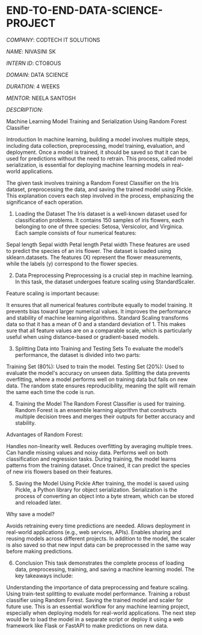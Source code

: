 # END-TO-END-DATA-SCIENCE-PROJECT

*COMPANY*: CODTECH IT SOLUTIONS

*NAME*: NIVASINI SK 

*INTERN ID*: CTO8OUS

*DOMAIN*: DATA SCIENCE

*DURATION*: 4 WEEKS

*MENTOR*: NEELA SANTOSH

*DESCRIPTION*:

Machine Learning Model Training and Serialization Using Random Forest Classifier

Introduction
In machine learning, building a model involves multiple steps, including data collection, preprocessing, model training, evaluation, and deployment. Once a model is trained, it should be saved so that it can be used for predictions without the need to retrain. This process, called model serialization, is essential for deploying machine learning models in real-world applications.

The given task involves training a Random Forest Classifier on the Iris dataset, preprocessing the data, and saving the trained model using Pickle. This explanation covers each step involved in the process, emphasizing the significance of each operation.

1. Loading the Dataset
The Iris dataset is a well-known dataset used for classification problems. It contains 150 samples of iris flowers, each belonging to one of three species: Setosa, Versicolor, and Virginica. Each sample consists of four numerical features:

Sepal length
Sepal width
Petal length
Petal width
These features are used to predict the species of an iris flower. The dataset is loaded using sklearn.datasets. The features (X) represent the flower measurements, while the labels (y) correspond to the flower species.

2. Data Preprocessing
Preprocessing is a crucial step in machine learning. In this task, the dataset undergoes feature scaling using StandardScaler.

Feature scaling is important because:

It ensures that all numerical features contribute equally to model training.
It prevents bias toward larger numerical values.
It improves the performance and stability of machine learning algorithms.
Standard Scaling transforms data so that it has a mean of 0 and a standard deviation of 1. This makes sure that all feature values are on a comparable scale, which is particularly useful when using distance-based or gradient-based models.

3. Splitting Data into Training and Testing Sets
To evaluate the model’s performance, the dataset is divided into two parts:

Training Set (80%): Used to train the model.
Testing Set (20%): Used to evaluate the model's accuracy on unseen data.
Splitting the data prevents overfitting, where a model performs well on training data but fails on new data. The random state ensures reproducibility, meaning the split will remain the same each time the code is run.

4. Training the Model
The Random Forest Classifier is used for training. Random Forest is an ensemble learning algorithm that constructs multiple decision trees and merges their outputs for better accuracy and stability.

Advantages of Random Forest:

Handles non-linearity well.
Reduces overfitting by averaging multiple trees.
Can handle missing values and noisy data.
Performs well on both classification and regression tasks.
During training, the model learns patterns from the training dataset. Once trained, it can predict the species of new iris flowers based on their features.

5. Saving the Model Using Pickle
After training, the model is saved using Pickle, a Python library for object serialization. Serialization is the process of converting an object into a byte stream, which can be stored and reloaded later.

Why save a model?

Avoids retraining every time predictions are needed.
Allows deployment in real-world applications (e.g., web services, APIs).
Enables sharing and reusing models across different projects.
In addition to the model, the scaler is also saved so that new input data can be preprocessed in the same way before making predictions.

6. Conclusion
This task demonstrates the complete process of loading data, preprocessing, training, and saving a machine learning model. The key takeaways include:

Understanding the importance of data preprocessing and feature scaling.
Using train-test splitting to evaluate model performance.
Training a robust classifier using Random Forest.
Saving the trained model and scaler for future use.
This is an essential workflow for any machine learning project, especially when deploying models for real-world applications. The next step would be to load the model in a separate script or deploy it using a web framework like Flask or FastAPI to make predictions on new data.

